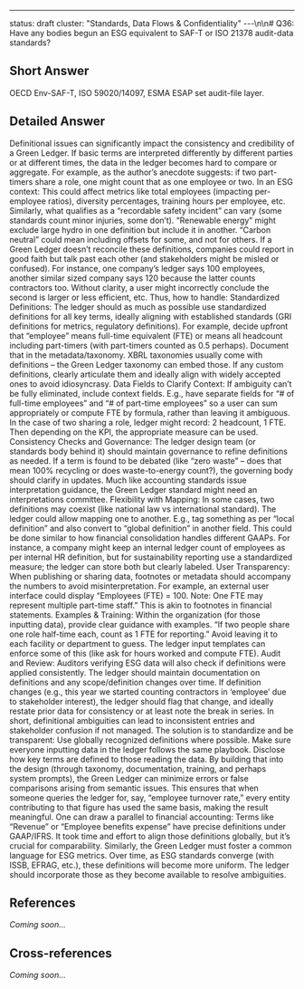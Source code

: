 ---
status: draft
cluster: "Standards, Data Flows & Confidentiality"
---\n\n# Q36: Have any bodies begun an ESG equivalent to SAF-T or ISO 21378 audit-data standards?

## Short Answer

OECD Env-SAF-T, ISO 59020/14097, ESMA ESAP set audit-file layer.

## Detailed Answer

Definitional issues can significantly impact the consistency and credibility of a Green Ledger. If basic terms are interpreted differently by different parties or at different times, the data in the ledger becomes hard to compare or aggregate. For example, as the author’s anecdote suggests: if two part-timers share a role, one might count that as one employee or two. In an ESG context:
This could affect metrics like total employees (impacting per-employee ratios), diversity percentages, training hours per employee, etc.
Similarly, what qualifies as a “recordable safety incident” can vary (some standards count minor injuries, some don’t).
“Renewable energy” might exclude large hydro in one definition but include it in another.
“Carbon neutral” could mean including offsets for some, and not for others.
If a Green Ledger doesn’t reconcile these definitions, companies could report in good faith but talk past each other (and stakeholders might be misled or confused). For instance, one company’s ledger says 100 employees, another similar sized company says 120 because the latter counts contractors too. Without clarity, a user might incorrectly conclude the second is larger or less efficient, etc.
Thus, how to handle:
Standardized Definitions: The ledger should as much as possible use standardized definitions for all key terms, ideally aligning with established standards (GRI definitions for metrics, regulatory definitions). For example, decide upfront that “employee” means full-time equivalent (FTE) or means all headcount including part-timers (with part-timers counted as 0.5 perhaps). Document that in the metadata/taxonomy. XBRL taxonomies usually come with definitions – the Green Ledger taxonomy can embed those. If any custom definitions, clearly articulate them and ideally align with widely accepted ones to avoid idiosyncrasy.
Data Fields to Clarify Context: If ambiguity can’t be fully eliminated, include context fields. E.g., have separate fields for “# of full-time employees” and “# of part-time employees” so a user can sum appropriately or compute FTE by formula, rather than leaving it ambiguous. In the case of two sharing a role, ledger might record: 2 headcount, 1 FTE. Then depending on the KPI, the appropriate measure can be used.
Consistency Checks and Governance: The ledger design team (or standards body behind it) should maintain governance to refine definitions as needed. If a term is found to be debated (like “zero waste” – does that mean 100% recycling or does waste-to-energy count?), the governing body should clarify in updates. Much like accounting standards issue interpretation guidance, the Green Ledger standard might need an interpretations committee.
Flexibility with Mapping: In some cases, two definitions may coexist (like national law vs international standard). The ledger could allow mapping one to another. E.g., tag something as per “local definition” and also convert to “global definition” in another field. This could be done similar to how financial consolidation handles different GAAPs. For instance, a company might keep an internal ledger count of employees as per internal HR definition, but for sustainability reporting use a standardized measure; the ledger can store both but clearly labeled.
User Transparency: When publishing or sharing data, footnotes or metadata should accompany the numbers to avoid misinterpretation. For example, an external user interface could display “Employees (FTE) = 100. Note: One FTE may represent multiple part-time staff.” This is akin to footnotes in financial statements.
Examples & Training: Within the organization (for those inputting data), provide clear guidance with examples. “If two people share one role half-time each, count as 1 FTE for reporting.” Avoid leaving it to each facility or department to guess. The ledger input templates can enforce some of this (like ask for hours worked and compute FTE).
Audit and Review: Auditors verifying ESG data will also check if definitions were applied consistently. The ledger should maintain documentation on definitions and any scope/definition changes over time. If definition changes (e.g., this year we started counting contractors in ‘employee’ due to stakeholder interest), the ledger should flag that change, and ideally restate prior data for consistency or at least note the break in series.
In short, definitional ambiguities can lead to inconsistent entries and stakeholder confusion if not managed. The solution is to standardize and be transparent:
Use globally recognized definitions where possible.
Make sure everyone inputting data in the ledger follows the same playbook.
Disclose how key terms are defined to those reading the data.
By building that into the design (through taxonomy, documentation, training, and perhaps system prompts), the Green Ledger can minimize errors or false comparisons arising from semantic issues. This ensures that when someone queries the ledger for, say, “employee turnover rate,” every entity contributing to that figure has used the same basis, making the result meaningful.
One can draw a parallel to financial accounting: Terms like “Revenue” or “Employee benefits expense” have precise definitions under GAAP/IFRS. It took time and effort to align those definitions globally, but it’s crucial for comparability. Similarly, the Green Ledger must foster a common language for ESG metrics. Over time, as ESG standards converge (with ISSB, EFRAG, etc.), these definitions will become more uniform. The ledger should incorporate those as they become available to resolve ambiguities.

## References

*Coming soon...*

## Cross-references

*Coming soon...*